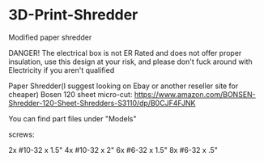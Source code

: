 # 3D-Print-Shredder
Modified paper shredder


DANGER! The electrical box is not ER Rated and does not offer proper insulation, use this design at your risk, 
and please don't fuck around with Electricity if you aren't qualified

Paper Shredder(I suggest looking on Ebay or another reseller site for cheaper) 
Bosen 120 sheet micro-cut: https://www.amazon.com/BONSEN-Shredder-120-Sheet-Shredders-S3110/dp/B0CJF4FJNK

You can find part files under "Models"

screws:

2x #10-32 x 1.5" 
4x #10-32 x 2" 
6x #6-32  x 1.5"
8x #6-32 x .5" 
